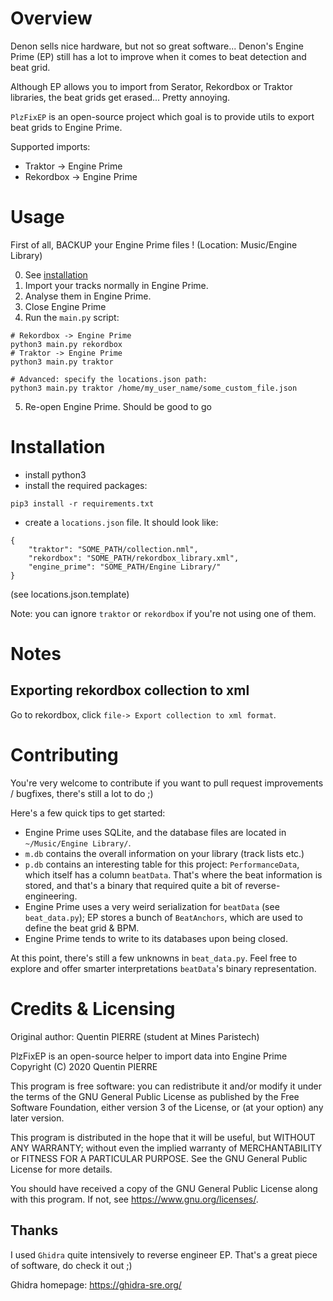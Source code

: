 # Overview

Denon sells nice hardware, but not so great software... Denon's Engine Prime (EP) still has a lot to improve when it comes to beat detection and beat grid.

Although EP allows you to import from Serator, Rekordbox or Traktor libraries, the beat grids get erased... Pretty annoying.

`PlzFixEP` is an open-source project which goal is to provide utils to export beat grids to Engine Prime.

Supported imports:
- Traktor -> Engine Prime
- Rekordbox -> Engine Prime

# Usage

First of all, BACKUP your Engine Prime files ! (Location: Music/Engine Library)

0. See [installation](#installation)
1. Import your tracks normally in Engine Prime.
2. Analyse them in Engine Prime.
3. Close Engine Prime
4. Run the `main.py` script:
```
# Rekordbox -> Engine Prime
python3 main.py rekordbox
# Traktor -> Engine Prime
python3 main.py traktor

# Advanced: specify the locations.json path:
python3 main.py traktor /home/my_user_name/some_custom_file.json
```

5. Re-open Engine Prime. Should be good to go

# Installation
- install python3
- install the required packages:
```
pip3 install -r requirements.txt
```
- create a `locations.json` file. It should look like:

```
{
    "traktor": "SOME_PATH/collection.nml",
    "rekordbox": "SOME_PATH/rekordbox_library.xml",
    "engine_prime": "SOME_PATH/Engine Library/"
}
```
(see locations.json.template)

Note: you can ignore `traktor` or `rekordbox` if you're not using one of them.

# Notes

## Exporting rekordbox collection to xml

Go to rekordbox, click `file-> Export collection to xml format`.


# Contributing

You're very welcome to contribute if you want to pull request improvements / bugfixes, there's still a lot to do ;)

Here's a few quick tips to get started:
- Engine Prime uses SQLite, and the database files are located in `~/Music/Engine Library/`.
- `m.db` contains the overall information on your library (track lists etc.)
- `p.db` contains an interesting table for this project: `PerformanceData`, which itself has a column `beatData`. That's where the beat information is stored, and that's a binary that required quite a bit of reverse-engineering.
- Engine Prime uses a very weird serialization for `beatData` (see `beat_data.py`); EP stores a bunch of `BeatAnchors`, which are used to define the beat grid & BPM.
- Engine Prime tends to write to its databases upon being closed.

At this point, there's still a few unknowns in `beat_data.py`. Feel free to explore and offer smarter interpretations `beatData`'s binary representation.

# Credits & Licensing

Original author: Quentin PIERRE (student at Mines Paristech)

PlzFixEP is an open-source helper to import data into Engine Prime
Copyright (C) 2020  Quentin PIERRE

This program is free software: you can redistribute it and/or modify
it under the terms of the GNU General Public License as published by
the Free Software Foundation, either version 3 of the License, or
(at your option) any later version.

This program is distributed in the hope that it will be useful,
but WITHOUT ANY WARRANTY; without even the implied warranty of
MERCHANTABILITY or FITNESS FOR A PARTICULAR PURPOSE.  See the
GNU General Public License for more details.

You should have received a copy of the GNU General Public License
along with this program.  If not, see <https://www.gnu.org/licenses/>.

## Thanks

I used `Ghidra` quite intensively to reverse engineer EP.
That's a great piece of software, do check it out ;)

Ghidra homepage: https://ghidra-sre.org/
